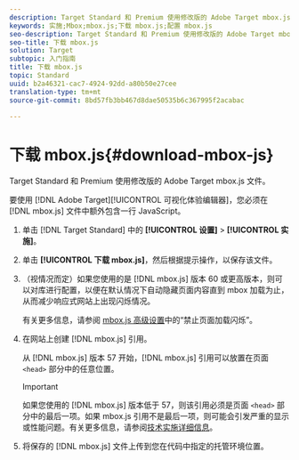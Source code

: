 ```yaml
---
description: Target Standard 和 Premium 使用修改版的 Adobe Target mbox.js 文件。
keywords: 实施;Mbox;mbox.js;下载 mbox.js;配置 mbox.js
seo-description: Target Standard 和 Premium 使用修改版的 Adobe Target mbox.js 文件。
seo-title: 下载 mbox.js
solution: Target
subtopic: 入门指南
title: 下载 mbox.js
topic: Standard
uuid: b2a46321-cac7-4924-92dd-a80b50e27cee
translation-type: tm+mt
source-git-commit: 8bd57fb3bb467d8dae50535b6c367995f2acabac

---
```



# 下载 mbox.js{#download-mbox-js}

Target Standard 和 Premium 使用修改版的 Adobe Target mbox.js 文件。

要使用 [!DNL Adobe Target][!UICONTROL  可视化体验编辑器]，您必须在 [!DNL mbox.js] 文件中额外包含一行 JavaScript。

1. 单击 [!DNL Target Standard] 中的 **[!UICONTROL 设置]** &gt; **[!UICONTROL 实施]**。
1. 单击 **[!UICONTROL 下载 mbox.js]**，然后根据提示操作，以保存该文件。
1. （视情况而定）如果您使用的是 [!DNL mbox.js] 版本 60 或更高版本，则可以对库进行配置，以便在默认情况下自动隐藏页面内容直到 mbox 加载为止，从而减少响应式网站上出现闪烁情况。

   有关更多信息，请参阅 [mbox.js 高级设置](../../../c-implementing-target/c-implementing-target-for-client-side-web/t-mbox-download/advanced-mboxjs-settings.md#reference_A9C8DAC6DF7743EDBCF1D71F8F20843C)中的“禁止页面加载闪烁”。

1. 在网站上创建 [!DNL mbox.js] 引用。

   从 [!DNL mbox.js] 版本 57 开始，[!DNL mbox.js] 引用可以放置在页面 `<head>` 部分中的任意位置。

   >[!IMPORTANT]
   >
   >如果您使用的 [!DNL mbox.js] 版本低于 57，则该引用必须是页面 `<head>` 部分中的最后一项。如果 mbox.js 引用不是最后一项，则可能会引发严重的显示或性能问题。有关更多信息，请参阅[技术实施详细信息](https://marketing.adobe.com/resources/help/en_US/target/ov/c_mbox_technical.html)。

1. 将保存的 [!DNL mbox.js] 文件上传到您在代码中指定的托管环境位置。
